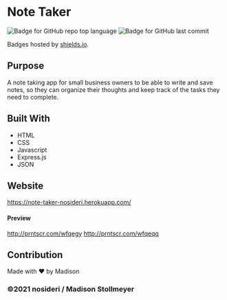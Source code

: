 # Note Taker
![Badge for GitHub repo top language](https://img.shields.io/github/languages/top/nosideri/note-taker?style=flat&logo=appveyor) ![Badge for GitHub last commit](https://img.shields.io/github/last-commit/nosideri/note-taker?style=flat&logo=appveyor) 

Badges hosted by [shields.io](https://shields.io/).

## Purpose
A note taking app for small business owners to be able to write and save notes, so they can organize their thoughts and keep track of the tasks they need to complete.

## Built With
* HTML
* CSS
* Javascript
* Express.js
* JSON

## Website
https://note-taker-nosideri.herokuapp.com/

#### Preview
http://prntscr.com/wfqegy
http://prntscr.com/wfqeqq

## Contribution
Made with ❤️ by Madison

### ©️2021 nosideri / Madison Stollmeyer
